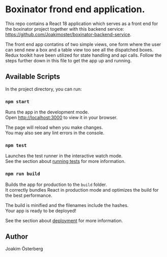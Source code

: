# Boxinator frond end application. 
This repo contains a React 18 application which serves as a front end for the boxinator project together with this backend service: https://github.com/Joakimoster/boxinator-backend-service. 

The front end app contatins of two simple views, one form where the user can send new a box and a table view too see all the dispatched boxes. Redux toolkit have been utilized for state handling and api calls. Follow the steps further down in this file to get the app up and running.

## Available Scripts

In the project directory, you can run:

### `npm start`

Runs the app in the development mode.\
Open [http://localhost:3000](http://localhost:3000) to view it in your browser.

The page will reload when you make changes.\
You may also see any lint errors in the console.

### `npm test`

Launches the test runner in the interactive watch mode.\
See the section about [running tests](https://facebook.github.io/create-react-app/docs/running-tests) for more information.

### `npm run build`

Builds the app for production to the `build` folder.\
It correctly bundles React in production mode and optimizes the build for the best performance.

The build is minified and the filenames include the hashes.\
Your app is ready to be deployed!

See the section about [deployment](https://facebook.github.io/create-react-app/docs/deployment) for more information.

## Author
Joakim Österberg
